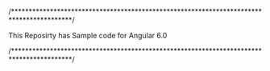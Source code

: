 /*****************************************************************************************/

This Reposirty has Sample code for Angular 6.0

/*****************************************************************************************/